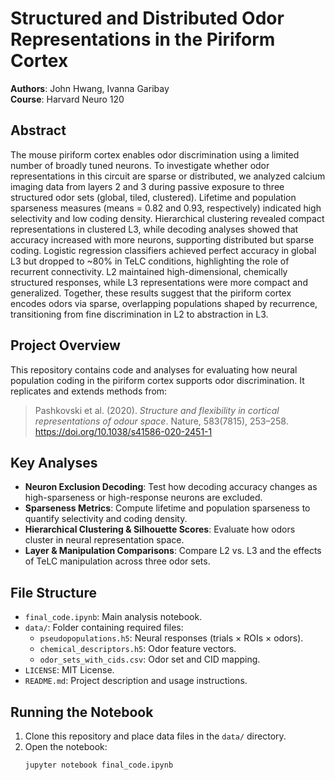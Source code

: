# Structured and Distributed Odor Representations in the Piriform Cortex

**Authors**: John Hwang, Ivanna Garibay  
**Course**: Harvard Neuro 120

## Abstract

The mouse piriform cortex enables odor discrimination using a limited number of broadly tuned neurons. To investigate whether odor representations in this circuit are sparse or distributed, we analyzed calcium imaging data from layers 2 and 3 during passive exposure to three structured odor sets (global, tiled, clustered). Lifetime and population sparseness measures (means = 0.82 and 0.93, respectively) indicated high selectivity and low coding density. Hierarchical clustering revealed compact representations in clustered L3, while decoding analyses showed that accuracy increased with more neurons, supporting distributed but sparse coding. Logistic regression classifiers achieved perfect accuracy in global L3 but dropped to ~80% in TeLC conditions, highlighting the role of recurrent connectivity. L2 maintained high-dimensional, chemically structured responses, while L3 representations were more compact and generalized. Together, these results suggest that the piriform cortex encodes odors via sparse, overlapping populations shaped by recurrence, transitioning from fine discrimination in L2 to abstraction in L3.

## Project Overview

This repository contains code and analyses for evaluating how neural population coding in the piriform cortex supports odor discrimination. It replicates and extends methods from:

> Pashkovski et al. (2020). _Structure and flexibility in cortical representations of odour space_. Nature, 583(7815), 253–258.  
> https://doi.org/10.1038/s41586-020-2451-1

## Key Analyses

-   **Neuron Exclusion Decoding**: Test how decoding accuracy changes as high-sparseness or high-response neurons are excluded.
-   **Sparseness Metrics**: Compute lifetime and population sparseness to quantify selectivity and coding density.
-   **Hierarchical Clustering & Silhouette Scores**: Evaluate how odors cluster in neural representation space.
-   **Layer & Manipulation Comparisons**: Compare L2 vs. L3 and the effects of TeLC manipulation across three odor sets.

## File Structure

-   `final_code.ipynb`: Main analysis notebook.
-   `data/`: Folder containing required files:
    -   `pseudopopulations.h5`: Neural responses (trials × ROIs × odors).
    -   `chemical_descriptors.h5`: Odor feature vectors.
    -   `odor_sets_with_cids.csv`: Odor set and CID mapping.
-   `LICENSE`: MIT License.
-   `README.md`: Project description and usage instructions.

## Running the Notebook

1. Clone this repository and place data files in the `data/` directory.
2. Open the notebook:
    ```bash
    jupyter notebook final_code.ipynb
    ```
